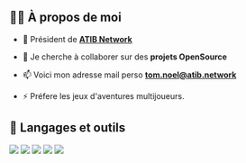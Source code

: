 ## 🙋‍♂️ À propos de moi

- 🚀 Président de **[ATIB Network](https://www.atib.network)**

- 👯 Je cherche à collaborer sur des **projets OpenSource**

- 📫 Voici mon adresse mail perso **tom.noel@atib.network**

- ⚡ Préfere les jeux d'aventures multijoueurs.

## 🚀 Langages et outils

<p align="left"> 
    <img src="https://img.icons8.com/color/48/000000/html-5.png"/>
    <img src="https://img.icons8.com/color/48/000000/css3.png"/>
    <img src="https://img.icons8.com/color/48/000000/nodejs.png"/>
    <img src="https://img.icons8.com/fluent/50/000000/mysql-logo.png"/>
    <img src="https://icons8.com/icon/39852/php-logo"/>
</p>
